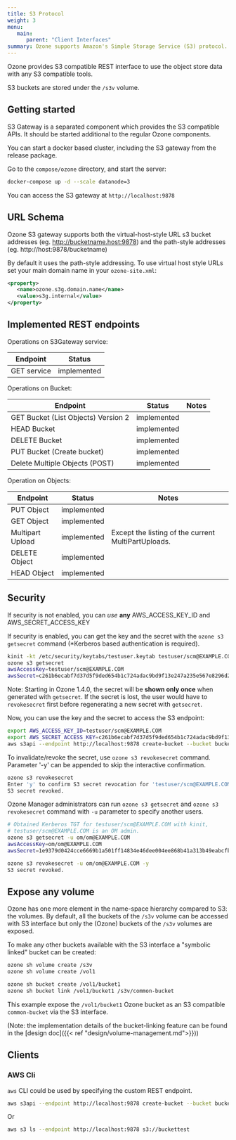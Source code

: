 ```yaml
---
title: S3 Protocol
weight: 3
menu:
   main:
      parent: "Client Interfaces"
summary: Ozone supports Amazon's Simple Storage Service (S3) protocol. In fact, You can use S3 clients and S3 SDK based applications without any modifications with Ozone.
---
```


<!---
  Licensed to the Apache Software Foundation (ASF) under one or more
  contributor license agreements.  See the NOTICE file distributed with
  this work for additional information regarding copyright ownership.
  The ASF licenses this file to You under the Apache License, Version 2.0
  (the "License"); you may not use this file except in compliance with
  the License.  You may obtain a copy of the License at

      http://www.apache.org/licenses/LICENSE-2.0

  Unless required by applicable law or agreed to in writing, software
  distributed under the License is distributed on an "AS IS" BASIS,
  WITHOUT WARRANTIES OR CONDITIONS OF ANY KIND, either express or implied.
  See the License for the specific language governing permissions and
  limitations under the License.
-->


Ozone provides S3 compatible REST interface to use the object store data with any S3 compatible tools.

S3 buckets are stored under the `/s3v` volume.

## Getting started

S3 Gateway is a separated component which provides the S3 compatible APIs. It should be started additional to the regular Ozone components.

You can start a docker based cluster, including the S3 gateway from the release package.

Go to the `compose/ozone` directory, and start the server:

```bash
docker-compose up -d --scale datanode=3
```

You can access the S3 gateway at `http://localhost:9878`

## URL Schema

Ozone S3 gateway supports both the virtual-host-style URL s3 bucket addresses (eg. http://bucketname.host:9878) and the path-style addresses (eg. http://host:9878/bucketname)

By default it uses the path-style addressing. To use virtual host style URLs set your main domain name in your `ozone-site.xml`:

```xml
<property>
   <name>ozone.s3g.domain.name</name>
   <value>s3g.internal</value>
</property>
```

## Implemented REST endpoints

Operations on S3Gateway service:

Endpoint    | Status      |
------------|-------------|
GET service | implemented |

Operations on Bucket:

Endpoint                            | Status      | Notes
------------------------------------|-------------|---------------
GET Bucket (List Objects) Version 2 | implemented |
HEAD Bucket                         | implemented |
DELETE Bucket                       | implemented |
PUT Bucket (Create bucket)          | implemented |
Delete Multiple Objects (POST)      | implemented |

Operation on Objects:

Endpoint                            | Status          | Notes
------------------------------------|-----------------|---------------
PUT Object                          | implemented     |
GET Object                          | implemented     |
Multipart Upload                    | implemented     | Except the listing of the current MultiPartUploads.
DELETE Object                       | implemented     |
HEAD Object                         | implemented     |


## Security

If security is not enabled, you can *use* **any** AWS_ACCESS_KEY_ID and AWS_SECRET_ACCESS_KEY

If security is enabled, you can get the key and the secret with the `ozone s3 getsecret` command (*Kerberos based authentication is required).

```bash
kinit -kt /etc/security/keytabs/testuser.keytab testuser/scm@EXAMPLE.COM
ozone s3 getsecret
awsAccessKey=testuser/scm@EXAMPLE.COM
awsSecret=c261b6ecabf7d37d5f9ded654b1c724adac9bd9f13e247a235e567e8296d2999
```

Note: Starting in Ozone 1.4.0, the secret will be **shown only once** when generated with `getsecret`. If the secret is lost, the user would have to `revokesecret` first before regenerating a new secret with `getsecret`.

Now, you can use the key and the secret to access the S3 endpoint:

```bash
export AWS_ACCESS_KEY_ID=testuser/scm@EXAMPLE.COM
export AWS_SECRET_ACCESS_KEY=c261b6ecabf7d37d5f9ded654b1c724adac9bd9f13e247a235e567e8296d2999
aws s3api --endpoint http://localhost:9878 create-bucket --bucket bucket1
```

To invalidate/revoke the secret, use `ozone s3 revokesecret` command. Parameter '-y' can be appended to skip the interactive confirmation.

```bash
ozone s3 revokesecret
Enter 'y' to confirm S3 secret revocation for 'testuser/scm@EXAMPLE.COM': y
S3 secret revoked.
```

Ozone Manager administrators can run `ozone s3 getsecret` and `ozone s3 revokesecret` command with `-u` parameter to specify another users.

```bash
# Obtained Kerberos TGT for testuser/scm@EXAMPLE.COM with kinit,
# testuser/scm@EXAMPLE.COM is an OM admin.
ozone s3 getsecret -u om/om@EXAMPLE.COM
awsAccessKey=om/om@EXAMPLE.COM
awsSecret=1e9379d0424cce6669b1a501ff14834e46dee004ee868b41a313b49eabcfb68f

ozone s3 revokesecret -u om/om@EXAMPLE.COM -y
S3 secret revoked.
```

## Expose any volume

Ozone has one more element in the name-space hierarchy compared to S3: the volumes. By default, all the buckets of the `/s3v` volume can be accessed with S3 interface but only the (Ozone) buckets of the `/s3v` volumes are exposed.

To make any other buckets available with the S3 interface a "symbolic linked" bucket can be created:

```bash
ozone sh volume create /s3v
ozone sh volume create /vol1

ozone sh bucket create /vol1/bucket1
ozone sh bucket link /vol1/bucket1 /s3v/common-bucket
```

This example expose the `/vol1/bucket1` Ozone bucket as an S3 compatible `common-bucket` via the S3 interface.

(Note: the implementation details of the bucket-linking feature can be found in the [design doc]({{< ref "design/volume-management.md">}}))

## Clients

### AWS Cli

`aws` CLI could be used by specifying the custom REST endpoint.

```bash
aws s3api --endpoint http://localhost:9878 create-bucket --bucket buckettest
```

Or

```bash
aws s3 ls --endpoint http://localhost:9878 s3://buckettest
```

